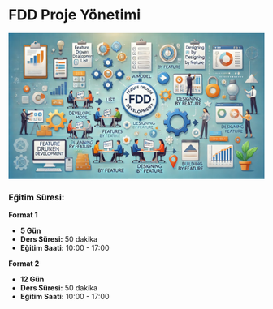 # **FDD Proje Yönetimi**

![](fdd.webp)

### Eğitim Süresi:

**Format 1**

- **5 Gün**
- **Ders Süresi:** 50 dakika
- **Eğitim Saati:** 10:00 - 17:00

**Format 2**

- **12 Gün**
- **Ders Süresi:** 50 dakika
- **Eğitim Saati:** 10:00 - 17:00
